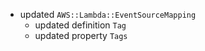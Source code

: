 - updated `AWS::Lambda::EventSourceMapping`
  - updated definition `Tag`
  - updated property `Tags`
